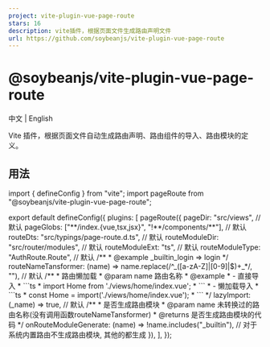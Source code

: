 ```yaml
---
project: vite-plugin-vue-page-route
stars: 16
description: vite插件，根据页面文件生成路由声明文件
url: https://github.com/soybeanjs/vite-plugin-vue-page-route
---
```


@soybeanjs/vite-plugin-vue-page-route
=====================================

中文 | English

Vite 插件，根据页面文件自动生成路由声明、路由组件的导入、路由模块的定义。

用法
--

import { defineConfig } from "vite";
import pageRoute from "@soybeanjs/vite-plugin-vue-page-route";

export default defineConfig({
  plugins: \[
    pageRoute({
      pageDir: "src/views", // 默认
      pageGlobs: \["\*\*/index.{vue,tsx,jsx}", "!\*\*/components/\*\*"\], // 默认
      routeDts: "src/typings/page-route.d.ts", // 默认
      routeModuleDir: "src/router/modules", // 默认
      routeModuleExt: "ts", // 默认
      routeModuleType: "AuthRoute.Route", // 默认
      /\*\*
       \* @example \_builtin\_login => login
       \*/
      routeNameTansformer: (name) \=>
        name.replace(/^\_(\[a\-zA\-Z\]|\[0\-9\]|$)+\_\*/, ""), // 默认
      /\*\*
       \* 路由懒加载
       \* @param name 路由名称
       \* @example
       \* - 直接导入
       \* \`\`\`ts
       \* import Home from './views/home/index.vue';
       \* \`\`\`
       \* - 懒加载导入
       \* \`\`\`ts
       \* const Home = import('./views/home/index.vue');
       \* \`\`\`
       \*/
      lazyImport: (\_name) \=> true, // 默认
      /\*\*
       \* 是否生成路由模块
       \* @param name 未转换过的路由名称(没有调用函数routeNameTansformer)
       \* @returns 是否生成路由模块的代码
       \*/
      onRouteModuleGenerate: (name) \=> !name.includes("\_builtin"), // 对于系统内置路由不生成路由模块, 其他的都生成
    }),
  \],
});
